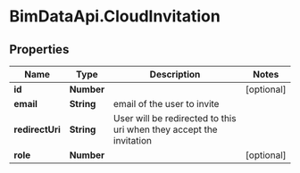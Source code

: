 # BimDataApi.CloudInvitation

## Properties

Name | Type | Description | Notes
------------ | ------------- | ------------- | -------------
**id** | **Number** |  | [optional] 
**email** | **String** | email of the user to invite | 
**redirectUri** | **String** | User will be redirected to this uri when they accept the invitation | 
**role** | **Number** |  | [optional] 


